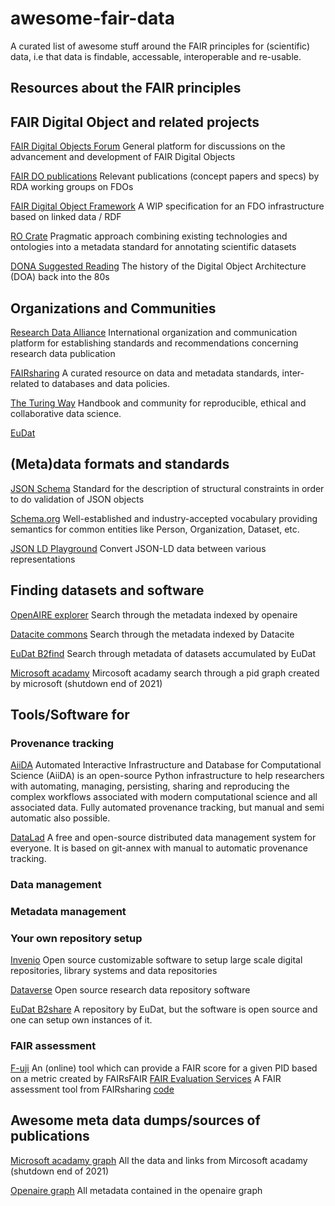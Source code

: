 # awesome-fair-data
A curated list of awesome stuff around the FAIR principles for (scientific) data, i.e that data is findable, accessable, interoperable and re-usable.

## Resources about the FAIR principles

## FAIR Digital Object and related projects
[FAIR Digital Objects Forum](https://fairdo.org/) General platform for discussions on the advancement and development of FAIR Digital Objects

[FAIR DO publications](https://www.rd-alliance.org/group/data-fabric-ig/wiki/fair-do-publications) Relevant publications (concept papers and specs) by RDA working groups on FDOs

[FAIR Digital Object Framework](https://fairdigitalobjectframework.org/) A WIP specification for an FDO infrastructure based on linked data / RDF

[RO Crate](https://www.researchobject.org/ro-crate/) Pragmatic approach combining existing technologies and ontologies into a metadata standard for annotating scientific datasets

[DONA Suggested Reading](https://www.dona.net/suggested-reading-documents) The history of the Digital Object Architecture (DOA) back into the 80s

## Organizations and Communities
[Research Data Alliance](https://www.rd-alliance.org/) International organization and communication platform for establishing standards and recommendations concerning research data publication

[FAIRsharing](https://fairsharing.org/) A curated resource on data and metadata standards, inter-related to databases and data policies. 

[The Turing Way](https://the-turing-way.netlify.app/welcome.html) Handbook and community for reproducible, ethical and collaborative data science.

[EuDat](https://www.eudat.eu/)

## (Meta)data formats and standards

[JSON Schema](https://json-schema.org/) Standard for the description of structural constraints in order to do validation of JSON objects

[Schema.org](https://schema.org/) Well-established and industry-accepted vocabulary providing semantics for common entities like Person, Organization, Dataset, etc.

[JSON LD Playground](https://json-ld.org/playground/) Convert JSON-LD data between various representations

## Finding datasets and software

[OpenAIRE explorer](https://explore.openaire.eu/) Search through the metadata indexed by openaire

[Datacite commons](https://commons.datacite.org/) Search through the metadata indexed by Datacite

[EuDat B2find](http://b2find.eudat.eu/) Search through metadata of datasets accumulated by EuDat

[Microsoft acadamy](https://academic.microsoft.com/home) Mircosoft acadamy search through a pid graph created by microsoft (shutdown end of 2021)

## Tools/Software for

### Provenance tracking

[AiiDA](https://www.aiida.net/) Automated Interactive Infrastructure and Database for Computational Science (AiiDA) is an open-source Python infrastructure to help researchers with automating, managing, persisting, sharing and reproducing the complex workflows associated with modern computational science and all associated data. Fully automated provenance tracking, but manual and semi automatic also possible.

[DataLad](https://www.datalad.org/) A free and open-source distributed data management system for everyone. It is based on git-annex with manual to automatic provenance tracking.

### Data management

### Metadata management

### Your own repository setup

[Invenio](https://invenio-software.org/) Open source customizable software to setup large scale digital repositories, library systems and data repositories

[Dataverse](https://dataverse.org/) Open source research data repository software 

[EuDat B2share](https://b2share.eudat.eu/) A repository by EuDat, but the software is open source and one can setup own instances of it.

### FAIR assessment

[F-uji](https://www.f-uji.net/) An (online) tool which can provide a FAIR score for a given PID based on a metric created by FAIRsFAIR
[FAIR Evaluation Services](https://fairsharing.github.io/FAIR-Evaluator-FrontEnd/#!/) A FAIR assessment tool from FAIRsharing [code](https://github.com/FAIRMetrics/Metrics)

## Awesome meta data dumps/sources of publications

[Microsoft acadamy graph](https://doi.org/10.5281/zenodo.2628216) All the data and links from Mircosoft acadamy (shutdown end of 2021)

[Openaire graph](https://doi.org/10.5281/zenodo.4707307) All metadata contained in the openaire graph
